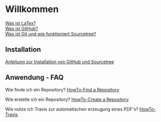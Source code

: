 # Willkommen
[Was ist LaTex?](https://praxistipps.chip.de/was-ist-latex-einfach-erklaert_48193)    
[Was ist GitHub?](https://t3n.de/news/eigentlich-github-472886/)  
[Was ist Git und wie funktioniert Sourcetree?](https://confluence.atlassian.com/get-started-with-sourcetree)  
## Installation
[Anleitung zur Installation von GitHub und Sourcetree](https://github.com/HSR-Stud/Willkommen/blob/master/installation.md#installation)
## Anwendung - FAQ
Wie finde ich ein Repository? [HowTo-Find a Repository](https://github.com/HSR-Stud/Willkommen/blob/master/HowTo-Find%20a%20Repository.md#how-to-find-a-repository)  
  
  Wie erstelle ich ein Repository? [HowTo-Create a Repository](https://github.com/HSR-Stud/Willkommen/blob/master/HowTo-Create%20a%20Repository.md#create-a-repository)  
  
  Wie nutze ich Travis zur automatischen erzeugung eines PDF's? [HowTo-Travis](https://github.com/HSR-Stud/Willkommen/blob/master/HowTo-Travis.md#travis)  
  
